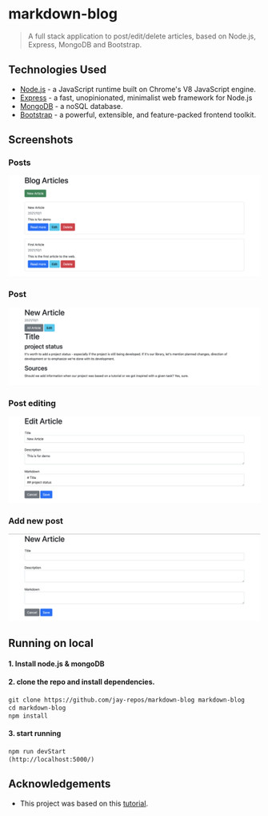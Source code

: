 # markdown-blog
> A full stack application to post/edit/delete articles, based on Node.js, Express, MongoDB and Bootstrap.



## Technologies Used
- [Node.js](https://nodejs.org/en/) - a JavaScript runtime built on Chrome's V8 JavaScript engine.
- [Express](https://expressjs.com/) - a fast, unopinionated, minimalist web framework for Node.js
- [MongoDB](https://www.mongodb.com/) - a noSQL database.
- [Bootstrap](https://getbootstrap.com/) - a powerful, extensible, and feature-packed frontend toolkit.



## Screenshots
### Posts
![](https://github.com/jay-repos/markdown-blog/blob/main/screenshots/posts.png)
### Post
![](https://github.com/jay-repos/markdown-blog/blob/main/screenshots/post.png)
### Post editing
![](https://github.com/jay-repos/markdown-blog/blob/main/screenshots/edit.png)
### Add new post
![](https://github.com/jay-repos/markdown-blog/blob/main/screenshots/newpost.png)



## Running on local
#### 1. Install node.js & mongoDB
#### 2. clone the repo and install dependencies.
```
git clone https://github.com/jay-repos/markdown-blog markdown-blog
cd markdown-blog
npm install
```
#### 3. start running
```
npm run devStart
(http://localhost:5000/)
```


## Acknowledgements
- This project was based on this [tutorial](https://www.youtube.com/watch?v=1NrHkjlWVhM&t=1241s).
